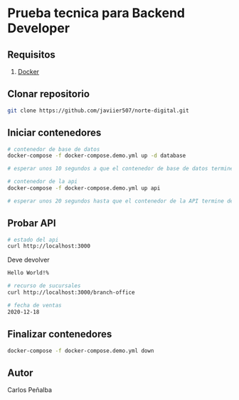 # Prueba tecnica para Backend Developer

## Requisitos
1. [Docker](https://www.docker.com/)

## Clonar repositorio

```bash
git clone https://github.com/javiier507/norte-digital.git
```

## Iniciar contenedores

```bash
# contenedor de base de datos
docker-compose -f docker-compose.demo.yml up -d database

# esperar unos 10 segundos a que el contenedor de base de datos termine de iniciar

# contenedor de la api
docker-compose -f docker-compose.demo.yml up api

# esperar unos 20 segundos hasta que el contenedor de la API termine de cargar los registros en base de datos
```

## Probar API

```bash
# estado del api
curl http://localhost:3000
```
Deve devolver
```bash
Hello World!%
```

```bash
# recurso de sucursales
curl http://localhost:3000/branch-office
```

```bash
# fecha de ventas
2020-12-18
```

## Finalizar contenedores
```bash
docker-compose -f docker-compose.demo.yml down
```

## Autor

Carlos Peñalba
